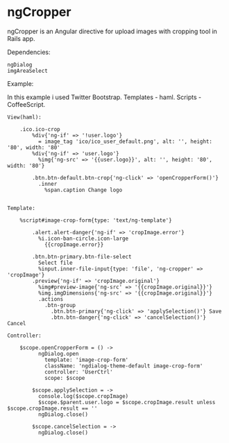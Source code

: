 ngCropper
=========

ngCropper is an Angular directive for upload images with cropping tool in Rails app.

Dependencies:

	ngDialog
	imgAreaSelect

Example:

In this example i used Twitter Bootstrap.
Templates - haml.
Scripts - CoffeeScript.

	View(haml): 

		.ico.ico-crop
			%div{'ng-if' => '!user.logo'}
			  = image_tag 'ico/ico_user_default.png', alt: '', height: '80', width: '80'
			%div{'ng-if' => 'user.logo'}
			  %img{'ng-src' => '{{user.logo}}', alt: '', height: '80', width: '80'}

			.btn.btn-default.btn-crop{'ng-click' => 'openCropperForm()'}
			  .inner
			    %span.caption Change logo


	Template:

		%script#image-crop-form{type: 'text/ng-template'}

		    .alert.alert-danger{'ng-if' => 'cropImage.error'}
		      %i.icon-ban-circle.icon-large
		        {{cropImage.error}}

		    .btn.btn-primary.btn-file-select
		      Select file
		      %input.inner-file-input{type: 'file', 'ng-cropper' => 'cropImage'}
		    .preview{'ng-if' => 'cropImage.original'}
		      %img#preview-image{'ng-src' => '{{cropImage.original}}'}
		      %img.imgDimensions{'ng-src' => '{{cropImage.original}}'}
		      .actions
		        .btn-group
		          .btn.btn-primary{'ng-click' => 'applySelection()'} Save
		          .btn.btn-danger{'ng-click' => 'cancelSelection()'} Cancel

	Controller:

		$scope.openCropperForm = () ->
		      ngDialog.open
		        template: 'image-crop-form'
		        className: 'ngdialog-theme-default image-crop-form'
		        controller: 'UserCtrl'
		        scope: $scope

		    $scope.applySelection = ->
		      console.log($scope.cropImage)
		      $scope.$parent.user.logo = $scope.cropImage.result unless $scope.cropImage.result == ''
		      ngDialog.close()

		    $scope.cancelSelection = ->
		      ngDialog.close()
